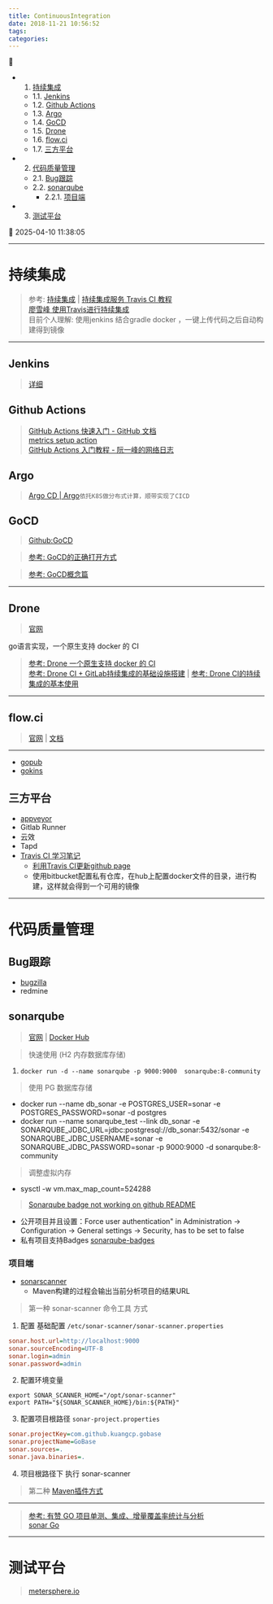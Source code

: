 ```yaml
---
title: ContinuousIntegration
date: 2018-11-21 10:56:52
tags: 
categories: 
---
```


💠

- 1. [持续集成](#持续集成)
    - 1.1. [Jenkins](#jenkins)
    - 1.2. [Github Actions](#github-actions)
    - 1.3. [Argo](#argo)
    - 1.4. [GoCD](#gocd)
    - 1.5. [Drone](#drone)
    - 1.6. [flow.ci](#flowci)
    - 1.7. [三方平台](#三方平台)
- 2. [代码质量管理](#代码质量管理)
    - 2.1. [Bug跟踪](#bug跟踪)
    - 2.2. [sonarqube](#sonarqube)
        - 2.2.1. [项目端](#项目端)
- 3. [测试平台](#测试平台)

💠 2025-04-10 11:38:05
****************************************
# 持续集成
> 参考: [持续集成](http://www.ruanyifeng.com/blog/2015/09/continuous-integration.html) | [持续集成服务 Travis CI 教程](http://www.ruanyifeng.com/blog/2017/12/travis_ci_tutorial.html)  
> [廖雪峰 使用Travis进行持续集成](https://www.liaoxuefeng.com/article/0014631488240837e3633d3d180476cb684ba7c10fda6f6000)  
> 目前个人理解: 使用jenkins 结合gradle docker ，一键上传代码之后自动构建得到镜像

**************************
## Jenkins
> [详细](Jenkins.md)

## Github Actions
> [GitHub Actions 快速入门 - GitHub 文档](https://docs.github.com/zh/actions/writing-workflows/quickstart)  
> [metrics setup action](https://github.com/lowlighter/metrics/blob/master/.github/readme/partials/documentation/setup/action.md)  
> [GitHub Actions 入门教程 - 阮一峰的网络日志](https://www.ruanyifeng.com/blog/2019/09/getting-started-with-github-actions.html)  

## Argo
> [Argo CD | Argo](https://argoproj.github.io/cd/)`依托K8S做分布式计算，顺带实现了CICD`  

## GoCD
> [Github:GoCD](https://github.com/GoCD) 

> [参考: GoCD的正确打开方式](https://insights.thoughtworks.cn/the-right-interpretation-of-gocd/)

> [参考: GoCD概念篇](http://www.cnblogs.com/elisun/p/7071536.html)

************************
## Drone 
> [官网](https://drone.io/)

go语言实现，一个原生支持 docker 的 CI

> [参考: Drone 一个原生支持 docker 的 CI](https://aisensiy.github.io/2017/08/04/drone-best-ci/)  
> [参考: Drone CI + GitLab持续集成的基础设施搭建](https://zmcdbp.com/drone-ci-gitlab-base-build/) | [参考: Drone CI的持续集成的基本使用](https://zmcdbp.com/drone-ci-basic-use/)

*******************
## flow.ci
> [官网](https://flow.ci/) | [文档](https://github.com/FlowCI/docs/blob/master/intro_base.md)

************************
- [gopub](https://gitee.com/dev-ops/gopub)
- [gokins](https://gitee.com/gokins/gokins)  

## 三方平台
- [appveyor](https://ci.appveyor.com/projects)
- Gitlab Runner
- 云效
- Tapd
- [Travis CI 学习笔记](https://upupming.site/2018/04/03/gradle-travis/#travis-ci)  
    - [利用Travis CI更新github page](https://github.com/steveklabnik/automatically_update_github_pages_with_travis_example)
    - 使用bitbucket配置私有仓库，在hub上配置docker文件的目录，进行构建，这样就会得到一个可用的镜像

****************************
# 代码质量管理

## Bug跟踪
- [bugzilla](https://bugzilla.readthedocs.io/en/latest/installing/quick-start.html)
- redmine 

## sonarqube
> [官网](https://www.sonarqube.org/) | [Docker Hub](https://hub.docker.com/_/sonarqube/)

> 快速使用 (H2 内存数据库存储)
1. `docker run -d --name sonarqube -p 9000:9000  sonarqube:8-community` 

> 使用 PG 数据库存储
- docker run --name db_sonar -e POSTGRES_USER=sonar -e POSTGRES_PASSWORD=sonar -d postgres
- docker run --name sonarqube_test --link db_sonar -e SONARQUBE_JDBC_URL=jdbc:postgresql://db_sonar:5432/sonar -e SONARQUBE_JDBC_USERNAME=sonar -e SONARQUBE_JDBC_PASSWORD=sonar  -p 9000:9000 -d sonarqube:8-community

> 调整虚拟内存
- sysctl -w vm.max_map_count=524288

> [Sonarqube badge not working on github README](https://stackoverflow.com/questions/58908668/sonarqube-badge-not-working-on-github-readme)
- 公开项目并且设置：Force user authentication" in Administration -> Configuration -> General settings -> Security, has to be set to false
- 私有项目支持Badges [sonarqube-badges](https://github.com/taptap/sonarqube-badges)

### 项目端
- [sonarscanner](https://docs.sonarqube.org/latest/analysis/scan/sonarscanner-for-maven/)
    - Maven构建的过程会输出当前分析项目的结果URL

> 第一种 sonar-scanner 命令工具 方式
1. 配置 基础配置 `/etc/sonar-scanner/sonar-scanner.properties`
```ini
sonar.host.url=http://localhost:9000
sonar.sourceEncoding=UTF-8
sonar.login=admin
sonar.password=admin
```
2. 配置环境变量
```
export SONAR_SCANNER_HOME="/opt/sonar-scanner"
export PATH="${SONAR_SCANNER_HOME}/bin:${PATH}" 
```
3. 配置项目根路径 `sonar-project.properties`
```ini
sonar.projectKey=com.github.kuangcp.gobase
sonar.projectName=GoBase
sonar.sources=.
sonar.java.binaries=.
```
4. 项目根路径下 执行 sonar-scanner

> 第二种 [Maven插件方式](https://docs.sonarqube.org/latest/analysis/scan/sonarscanner-for-maven/)

************************

> [参考: 有赞 GO 项目单测、集成、增量覆盖率统计与分析](https://cloud.tencent.com/developer/article/1684515)  
> [sonar Go](https://docs.sonarqube.org/latest/analysis/languages/go/)

************************

# 测试平台
> [metersphere.io](https://metersphere.io/)